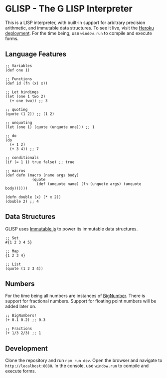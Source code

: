 # GLISP - The G LISP Interpreter

This is a LISP interpreter, with built-in support for arbitrary precision arithmetic, and immutable data structures. To see it live, visit the [Heroku deployment](https://glisp.herokuapp.com/). For the time being, use `window.run` to compile and execute forms.

## Language Features
```LISP
;; Variables
(def one 1)

;; Functions
(def id (fn (x) x))

;; Let bindings
(let (one 1 two 2)
  (+ one two)) ;; 3

;; quoting
(quote (1 2)) ;; (1 2)

;; unquoting
(let (one 1) (quote (unquote one))) ;; 1

;; do
(do
  (+ 1 2)
  (+ 3 4)) ;; 7

;; conditionals
(if (= 1 1) true false) ;; true

;; macros
(def defn (macro (name args body)
            (quote
              (def (unquote name) (fn (unquote args) (unquote body))))))

(defn double (x) (* x 2))
(double 2) ;; 4

```

## Data Structures
GLISP uses [Immutable.js](https://facebook.github.io/immutable-js/) to power its immutable data structures.

```LISP
;; Set
#{1 2 3 4 5}

;; Map
{1 2 3 4}

;; List
(quote (1 2 3 4))
```

## Numbers
For the time being all numbers are instances of [BigNumber](https://github.com/MikeMcl/bignumber.js/). There is support for fractional numbers. Support for floating point numbers will be added later on.

```LISP
;; BigNumbers!
(+ 0.1 0.2) ;; 0.3

;; Fractions
(+ 1/3 2/3) ;; 1
```

## Development
Clone the repository and run `npm run dev`. Open the browser and navigate to `http://localhost:8080`. In the console, use `window.run` to compile and execute forms.
